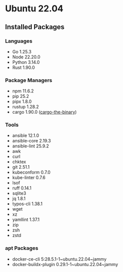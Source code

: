 # Ubuntu 22.04

## Installed Packages

### Languages

- Go 1.25.3
- Node 22.20.0
- Python 3.14.0
- Rust 1.90.0

### Package Managers

- npm 11.6.2
- pip 25.2
- pipx 1.8.0
- rustup 1.28.2
- cargo 1.90.0 ([cargo-the-binary](https://github.com/rust-lang/cargo/blob/master/src/cargo/version.rs))

### Tools

- ansible 12.1.0
- ansible-core 2.19.3
- ansible-lint 25.9.2
- awk
- curl
- chktex
- git 2.51.1
- kubeconform 0.7.0
- kube-linter 0.7.6
- lsof
- ruff 0.14.1
- sqlite3
- jq 1.8.1
- typos-cli 1.38.1
- wget
- xz
- yamllint 1.37.1
- zip
- zsh
- zstd

### apt Packages

- docker-ce-cli 5:28.5.1-1\~ubuntu.22.04\~jammy
- docker-buildx-plugin 0.29.1-1\~ubuntu.22.04\~jammy
